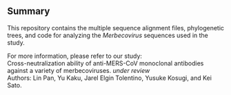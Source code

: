 ## Summary
This repository contains the multiple sequence alignment files, phylogenetic trees, and code for analyzing the _Merbecovirus_ sequences used in the study.

For more information, please refer to our study: </br>
Cross-neutralization ability of anti-MERS-CoV monoclonal antibodies against a variety of merbecoviruses. _under review_ </br>
Authors: Lin Pan, Yu Kaku, Jarel Elgin Tolentino, Yusuke Kosugi, and Kei Sato.
